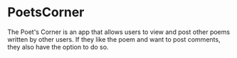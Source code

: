 # PoetsCorner
The Poet's Corner is an app that allows users to view and post other poems written by other users. If they like the poem and want to post comments, they also have the option to do so.
